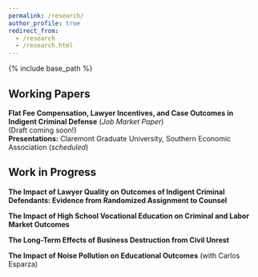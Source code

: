 ```yaml
---
permalink: /research/
author_profile: true
redirect_from:
  - /research
  - /research.html
---
```


{% include base_path %}

## Working Papers
**Flat Fee Compensation, Lawyer Incentives, and Case Outcomes in Indigent Criminal Defense** (*Job Market Paper*)  
(Draft coming soon!)  
**Presentations:** Claremont Graduate University, Southern Economic Association (*scheduled*)  

## Work in Progress
**The Impact of Lawyer Quality on Outcomes of Indigent Criminal Defendants: Evidence from Randomized Assignment to Counsel**

**The Impact of High School Vocational Education on Criminal and Labor Market Outcomes**

**The Long-Term Effects of Business Destruction from Civil Unrest**

**The Impact of Noise Pollution on Educational Outcomes** (with Carlos Esparza)

